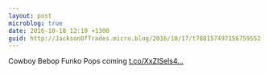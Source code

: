 ```yaml
---
layout: post
microblog: true
date: 2016-10-18 12:19 +1300
guid: http://JacksonOfTrades.micro.blog/2016/10/17/t788157497156759552.html
---
```

Cowboy Bebop Funko Pops coming [t.co/XxZISels4...](https://t.co/XxZISels4t)
